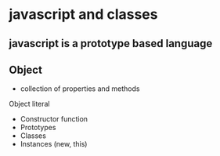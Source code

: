 # javascript and classes

## javascript is a prototype based language

## Object
- collection of properties and methods

Object literal

- Constructor function
- Prototypes
- Classes
- Instances (new, this)